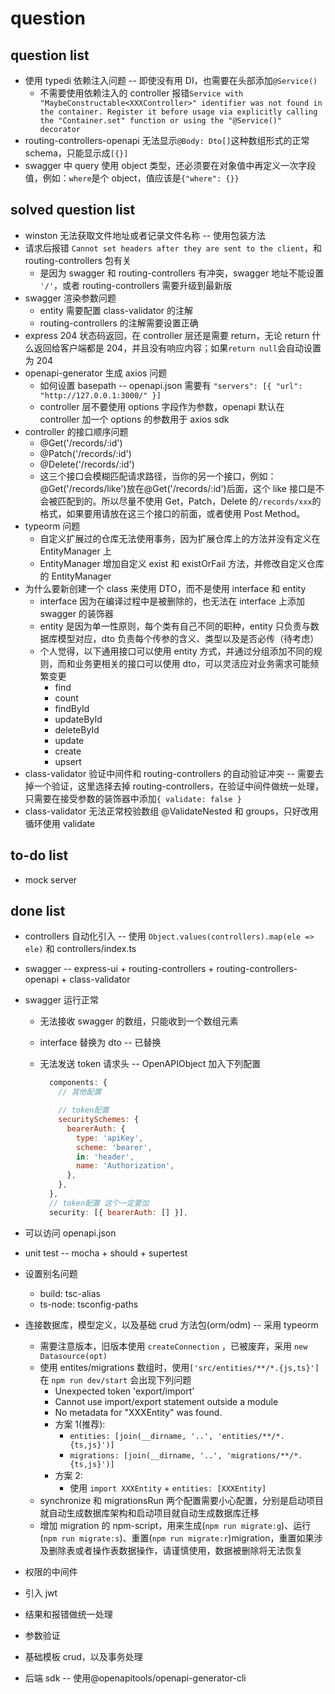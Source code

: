 # question

## question list

- 使用 typedi 依赖注入问题 -- 即使没有用 DI，也需要在头部添加`@Service()`
  - 不需要使用依赖注入的 controller 报错`Service with "MaybeConstructable<XXXController>" identifier was not found in the container. Register it before usage via explicitly calling the "Container.set" function or using the "@Service()" decorator`
- routing-controllers-openapi 无法显示`@Body: Dto[]`这种数组形式的正常 schema，只能显示成`[{}]`
- swagger 中 query 使用 object 类型，还必须要在对象值中再定义一次字段值，例如：`where`是个 object，值应该是`{"where": {}}`

## solved question list

- winston 无法获取文件地址或者记录文件名称 -- 使用包装方法
- 请求后报错 `Cannot set headers after they are sent to the client`，和 routing-controllers 包有关
  - 是因为 swagger 和 routing-controllers 有冲突，swagger 地址不能设置 `'/'`，或者 routing-controllers 需要升级到最新版
- swagger 渲染参数问题
  - entity 需要配置 class-validator 的注解
  - routing-controllers 的注解需要设置正确
- express 204 状态码返回，在 controller 层还是需要 return，无论 return 什么返回给客户端都是 204，并且没有响应内容；如果`return null`会自动设置为 204
- openapi-generator 生成 axios 问题
  - 如何设置 basepath -- openapi.json 需要有 `"servers": [{ "url": "http://127.0.0.1:3000/" }]`
  - controller 层不要使用 options 字段作为参数，openapi 默认在 controller 加一个 options 的参数用于 axios sdk
- controller 的接口顺序问题
  - @Get('/records/:id')
  - @Patch('/records/:id')
  - @Delete('/records/:id')
  - 这三个接口会模糊匹配请求路径，当你的另一个接口，例如：@Get('/records/like')放在@Get('/records/:id')后面，这个 like 接口是不会被匹配到的。所以尽量不使用 Get，Patch，Delete 的`/records/xxx`的格式，如果要用请放在这三个接口的前面，或者使用 Post Method。
- typeorm 问题
  - 自定义扩展过的仓库无法使用事务，因为扩展仓库上的方法并没有定义在 EntityManager 上
  - EntityManager 增加自定义 exist 和 existOrFail 方法，并修改自定义仓库的 EntityManager
- 为什么要新创建一个 class 来使用 DTO，而不是使用 interface 和 entity
  - interface 因为在编译过程中是被删除的，也无法在 interface 上添加 swagger 的装饰器
  - entity 是因为单一性原则，每个类有自己不同的职种，entity 只负责与数据库模型对应，dto 负责每个传参的含义、类型以及是否必传（待考虑）
  - 个人觉得，以下通用接口可以使用 entity 方式，并通过分组添加不同的规则，而和业务更相关的接口可以使用 dto，可以灵活应对业务需求可能频繁变更
    - find
    - count
    - findById
    - updateById
    - deleteById
    - update
    - create
    - upsert
- class-validator 验证中间件和 routing-controllers 的自动验证冲突 -- 需要去掉一个验证，这里选择去掉 routing-controllers，在验证中间件做统一处理，只需要在接受参数的装饰器中添加`{ validate: false }`
- class-validator 无法正常校验数组 @ValidateNested 和 groups，只好改用循环使用 validate

## to-do list

- mock server

## done list

- controllers 自动化引入 -- 使用 `Object.values(controllers).map(ele => ele)` 和 controllers/index.ts
- swagger -- express-ui + routing-controllers + routing-controllers-openapi + class-validator
- swagger 运行正常

  - 无法接收 swagger 的数组，只能收到一个数组元素
  - interface 替换为 dto -- 已替换
  - 无法发送 token 请求头 -- OpenAPIObject 加入下列配置

    ```javascript
      components: {
        // 其他配置

        // token配置
        securitySchemes: {
          bearerAuth: {
            type: 'apiKey',
            scheme: 'bearer',
            in: 'header',
            name: 'Authorization',
          },
        },
      },
      // token配置 这个一定要加
      security: [{ bearerAuth: [] }],
    ```

- 可以访问 openapi.json
- unit test -- mocha + should + supertest
- 设置别名问题
  - build: tsc-alias
  - ts-node: tsconfig-paths
- 连接数据库，模型定义，以及基础 crud 方法包(orm/odm) -- 采用 typeorm
  - 需要注意版本，旧版本使用 `createConnection` ，已被废弃，采用 `new Datasource(opt)`
  - 使用 entites/migrations 数组时，使用`['src/entities/**/*.{js,ts}']`在 `npm run dev/start` 会出现下列问题
    - Unexpected token 'export/import'
    - Cannot use import/export statement outside a module
    - No metadata for \"XXXEntity\" was found.
    - 方案 1(推荐):
      - `entities: [join(__dirname, '..', 'entities/**/*.{ts,js}')]`
      - `migrations: [join(__dirname, '..', 'migrations/**/*.{ts,js}')]`
    - 方案 2:
      - 使用 `import XXXEntity` + `entities: [XXXEntity]`
  - synchronize 和 migrationsRun 两个配置需要小心配置，分别是启动项目就自动生成数据库架构和启动项目就自动生成数据库迁移
  - 增加 migration 的 npm-script，用来生成(`npm run migrate:g`)、运行(`npm run migrate:s`)、重置(`npm run migrate:r`)migration，重置如果涉及删除表或者操作表数据操作，请谨慎使用，数据被删除将无法恢复
- 权限的中间件
- 引入 jwt
- 结果和报错做统一处理
- 参数验证
- 基础模板 crud，以及事务处理
- 后端 sdk -- 使用@openapitools/openapi-generator-cli
